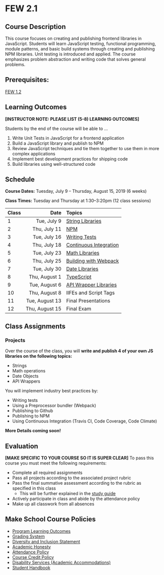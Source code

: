 # FEW 2.1

## Course Description

This course focuses on creating and publishing frontend libraries in JavaScript. Students will learn JavaScript testing, functional programming, module patterns, and basic build systems through creating and publishing NPM libraries. Unit testing is introduced and applied. The course emphasizes problem abstraction and writing code that solves general problems.

## Prerequisites:  

[FEW 1.2](https://github.com/Make-School-Courses/FEW-1.2-JavaScript-Foundations)

## Learning Outcomes

**[INSTRUCTOR NOTE: PLEASE LIST (5-8) LEARNING OUTCOMES]**

Students by the end of the course will be able to ...

1. Write Unit Tests in JavaScript for a frontend application
1. Build a JavaScript library and publish to NPM
1. Review JavaScript techniques and tie them together to use them in more complex applications
1. Implement best development practices for shipping code
1. Build libraries using well-structured code

## Schedule

**Course Dates:** Tuesday, July 9 – Thursday, August 15, 2019 (6 weeks)

**Class Times:** Tuesday and Thursday at 1:30–3:20pm (12 class sessions)

| Class |          Date          |                 Topics                  |
|:------|-----------------------:|:----------------------------------------|
|  1 |   Tue, July 9             | [String Libraries]                      |
|  2 |   Thu, July 11            | [NPM]                                   |
|  3 |   Tue, July 16            | [Writing Tests]                         |
|  4 |   Thu, July 18            | [Continuous Integration]                |
|  5 |   Tue, July 23            | [Math Libraries]                        |
|  6 |   Thu, July 25            | [Building with Webpack]                 |
|  7 |   Tue, July 30            | [Date Libraries]                        |
|  8 |   Thu, August 1           | [TypeScript]                            |
|  9 |   Tue, August 6           | [API Wrapper Libraries]                 |
| 10 |   Thu, August 8           | IIFEs and Script Tags                   |  
| 11 |   Tue, August 13          | Final Presentations                     |
| 12 |   Thu, August 15          | Final Exam                              |

[String Libraries]:https://docs.google.com/presentation/d/1JMHlFPjdAM9FLhOU3WsUfBaQyTK-pQ31rnbb3AMM5hc/edit?usp=sharing
[NPM]:https://docs.google.com/presentation/d/1BdgVBeemOXlARsS_wbS798UNFjCixwuIN9QhlDdxshg/edit?usp=sharing
[Writing Tests]:https://drive.google.com/open?id=1aBUDlkov4Bg3BHjALA3u6NQPDSsLvHNwgO-pzNvcl-4
[Continuous Integration]:https://docs.google.com/presentation/d/1bVj1kQjZEEP5CHJ75VXzsDhledgpasC0cEoDBK9zjuk/edit?usp=sharing
[Math Libraries]:https://docs.google.com/presentation/d/15crKRdhAXxcNsy5rHMvGAXm8RDYbkFVqCV6WGCcGy-U/edit?usp=sharing
[Building with Webpack]:https://docs.google.com/presentation/d/1_gX4K3VfCgsY7XH-xfc7q3T1MhEarPRoVla-AXJCae8/edit?usp=sharing
[Date Libraries]:https://docs.google.com/presentation/d/1zBpVfNByDj5u4Bsg1EtW_zx3qm_6oEm85BStYOyKlDk/edit?usp=sharing
[TypeScript]:https://docs.google.com/presentation/d/1ovt7YeAfqaiN8duWjwhYxldTwvca382QTHYyBUFZZ_8/edit?usp=sharing
[API Wrapper Libraries]:https://docs.google.com/presentation/d/14t1i4u9oZcwIFAdHm8t_SrAFVUA70cpwmfS_bEJ8ISI/edit?usp=sharing

## Class Assignments

### Projects

Over the course of the class, you will **write and publish 4 of your own JS libraries on the following topics:**

- Strings
- Math operations
- Date Objects
- API Wrappers

You will implement industry best practices by: 

- Writing tests
- Using a Preprocessor bundler (Webpack)
- Publishing to Github
- Publishing to NPM 
- Using Continuous Integration (Travis CI, Code Coverage, Code Climate)

**More Details coming soon!**

## Evaluation
**[MAKE SPECIFIC TO YOUR COURSE SO IT IS SUPER CLEAR]**
To pass this course you must meet the following requirements:

- Complete all required assignments 
- Pass all projects according to the associated project rubric
- Pass the final summative assessment according to the rubric as specified in this class
    - This will be further explained in the [study guide](ADD_STUDY_GUIDE_LNK)
- Actively participate in class and abide by the attendance policy
- Make up all classwork from all absences


## Make School Course Policies
- [Program Learning Outcomes](https://make.sc/program-learning-outcomes)
- [Grading System](https://make.sc/grading-system)
- [Diversity and Inclusion Statement](https://make.sc/diversity-and-inclusion-statement)
- [Academic Honesty](https://make.sc/academic-honesty-policy)
- [Attendance Policy](https://make.sc/attendance-policy)
- [Course Credit Policy](https://make.sc/course-credit-policy)
- [Disability Services (Academic Accommodations)](https://make.sc/disability-services)
- [Student Handbook](https://make.sc/student-handbook)
